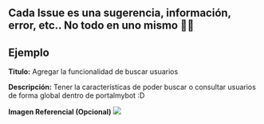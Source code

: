 ## Cada Issue es una sugerencia, información, error, etc.. No todo en uno mismo 👍🏼

## Ejemplo

**Titulo:** Agregar la funcionalidad de buscar usuarios

**Descripción:** 
Tener la características de poder buscar o consultar usuarios de forma global dentro de portalmybot :D

**Imagen Referencial (Opcional)**
![](https://i2.wp.com/fellowtuts.com/wp-content/uploads/2018/10/bigger-search-form-dropdown-navigation.jpg?fit=1270%2C350&ssl=1)
